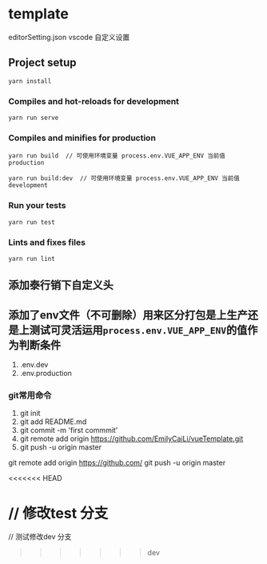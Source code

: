 # template

editorSetting.json vscode 自定义设置

## Project setup
```
yarn install
```

### Compiles and hot-reloads for development
```
yarn run serve
```

### Compiles and minifies for production
```
yarn run build  // 可使用环境变量 process.env.VUE_APP_ENV 当前值 production

yarn run build:dev  // 可使用环境变量 process.env.VUE_APP_ENV 当前值 development

```

### Run your tests
```
yarn run test
```

### Lints and fixes files
```
yarn run lint
```
## 添加泰行销下自定义头
## 添加了env文件（不可删除）用来区分打包是上生产还是上测试可灵活运用`process.env.VUE_APP_ENV`的值作为判断条件
1) .env.dev
2) .env.production

### git常用命令
1) git init
2) git add README.md
3) git commit -m 'first commmit'
4) git remote add origin https://github.com/EmilyCaiLi/vueTemplate.git
5) git push -u origin master


git remote add origin https://github.com/
git push -u origin master

<<<<<<< HEAD

// 修改test 分支
=======
// 测试修改dev 分支
>>>>>>> dev

